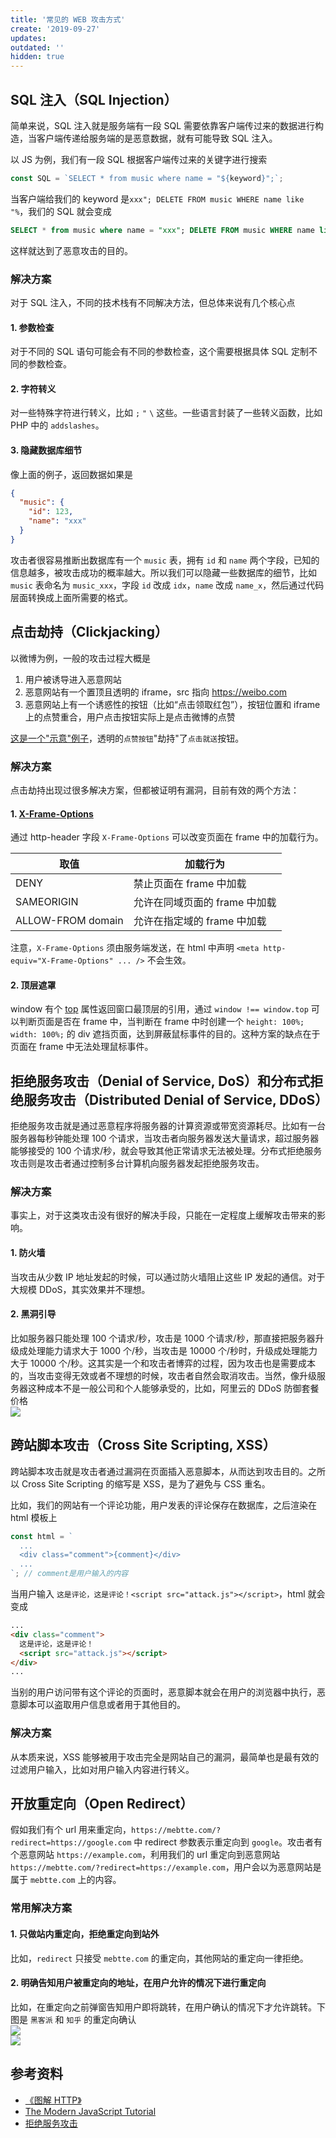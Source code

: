 ```yaml
---
title: '常见的 WEB 攻击方式'
create: '2019-09-27'
updates:
outdated: ''
hidden: true
---
```


## SQL 注入（SQL Injection）

简单来说，SQL 注入就是服务端有一段 SQL 需要依靠客户端传过来的数据进行构造，当客户端传递给服务端的是恶意数据，就有可能导致 SQL 注入。

以 JS 为例，我们有一段 SQL 根据客户端传过来的关键字进行搜索

```js
const SQL = `SELECT * from music where name = "${keyword}";`;
```

当客户端给我们的 keyword 是`xxx"; DELETE FROM music WHERE name like "%`，我们的 SQL 就会变成

```sql
SELECT * from music where name = "xxx"; DELETE FROM music WHERE name like "%";
```

这样就达到了恶意攻击的目的。

### 解决方案

对于 SQL 注入，不同的技术栈有不同解决方法，但总体来说有几个核心点

#### 1. 参数检查

对于不同的 SQL 语句可能会有不同的参数检查，这个需要根据具体 SQL 定制不同的参数检查。

#### 2. 字符转义

对一些特殊字符进行转义，比如 `;` `"` `\` 这些。一些语言封装了一些转义函数，比如 PHP 中的 `addslashes`。

#### 3. 隐藏数据库细节

像上面的例子，返回数据如果是

```json
{
  "music": {
    "id": 123,
    "name": "xxx"
  }
}
```

攻击者很容易推断出数据库有一个 `music` 表，拥有 `id` 和 `name` 两个字段，已知的信息越多，被攻击成功的概率越大。所以我们可以隐藏一些数据库的细节，比如 `music` 表命名为 `music_xxx`，字段 `id` 改成 `idx`，`name` 改成 `name_x`，然后通过代码层面转换成上面所需要的格式。

## 点击劫持（Clickjacking）

以微博为例，一般的攻击过程大概是

1. 用户被诱导进入恶意网站
2. 恶意网站有一个置顶且透明的 iframe，src 指向 https://weibo.com
3. 恶意网站上有一个诱惑性的按钮（比如“点击领取红包”），按钮位置和 iframe 上的点赞重合，用户点击按钮实际上是点击微博的点赞

[这是一个"示意"例子](/demo/clickjacking.html)，透明的`点赞按钮`"劫持"了`点击就送`按钮。

### 解决方案

点击劫持出现过很多解决方案，但都被证明有漏洞，目前有效的两个方法：

#### 1. [X-Frame-Options](https://developer.mozilla.org/zh-CN/docs/Web/HTTP/X-Frame-Options)

通过 http-header 字段 `X-Frame-Options` 可以改变页面在 frame 中的加载行为。

| 取值              | 加载行为                      |
| ----------------- | ----------------------------- |
| DENY              | 禁止页面在 frame 中加载       |
| SAMEORIGIN        | 允许在同域页面的 frame 中加载 |
| ALLOW-FROM domain | 允许在指定域的 frame 中加载   |

注意，`X-Frame-Options` 须由服务端发送，在 html 中声明 `<meta http-equiv="X-Frame-Options" ... />` 不会生效。

#### 2. 顶层遮罩

window 有个 [top](https://developer.mozilla.org/zh-CN/docs/Web/API/Window/top) 属性返回窗口最顶层的引用，通过 `window !== window.top` 可以判断页面是否在 frame 中，当判断在 frame 中时创建一个 `height: 100%; width: 100%;` 的 div 遮挡页面，达到屏蔽鼠标事件的目的。这种方案的缺点在于页面在 frame 中无法处理鼠标事件。

## 拒绝服务攻击（Denial of Service, DoS）和分布式拒绝服务攻击（Distributed Denial of Service, DDoS）

拒绝服务攻击就是通过恶意程序将服务器的计算资源或带宽资源耗尽。比如有一台服务器每秒钟能处理 100 个请求，当攻击者向服务器发送大量请求，超过服务器能够接受的 100 个请求/秒，就会导致其他正常请求无法被处理。分布式拒绝服务攻击则是攻击者通过控制多台计算机向服务器发起拒绝服务攻击。

### 解决方案

事实上，对于这类攻击没有很好的解决手段，只能在一定程度上缓解攻击带来的影响。

#### 1. 防火墙

当攻击从少数 IP 地址发起的时候，可以通过防火墙阻止这些 IP 发起的通信。对于大规模 DDoS，其实效果并不理想。

#### 2. 黑洞引导

比如服务器只能处理 100 个请求/秒，攻击是 1000 个请求/秒，那直接把服务器升级成处理能力请求大于 1000 个/秒，当攻击是 10000 个/秒时，升级成处理能力大于 10000 个/秒。这其实是一个和攻击者博弈的过程，因为攻击也是需要成本的，当攻击变得无效或者不理想的时候，攻击者自然会取消攻击。当然，像升级服务器这种成本不是一般公司和个人能够承受的，比如，阿里云的 DDoS 防御套餐价格  
![](./ddos_price.png)

## 跨站脚本攻击（Cross Site Scripting, XSS）

跨站脚本攻击就是攻击者通过漏洞在页面插入恶意脚本，从而达到攻击目的。之所以 Cross Site Scripting 的缩写是 XSS，是为了避免与 CSS 重名。

比如，我们的网站有一个评论功能，用户发表的评论保存在数据库，之后渲染在 html 模板上

```js
const html = `
  ...
  <div class="comment">{comment}</div>
  ...
`; // comment是用户输入的内容
```

当用户输入 `这是评论，这是评论！<script src="attack.js"></script>`，html 就会变成

```html
...
<div class="comment">
  这是评论，这是评论！
  <script src="attack.js"></script>
</div>
...
```

当别的用户访问带有这个评论的页面时，恶意脚本就会在用户的浏览器中执行，恶意脚本可以盗取用户信息或者用于其他目的。

### 解决方案

从本质来说，XSS 能够被用于攻击完全是网站自己的漏洞，最简单也是最有效的过滤用户输入，比如对用户输入内容进行转义。

## 开放重定向（Open Redirect）

假如我们有个 url 用来重定向，`https://mebtte.com/?redirect=https://google.com` 中 redirect 参数表示重定向到 `google`。攻击者有个恶意网站 `https://example.com`，利用我们的 url 重定向到恶意网站 `https://mebtte.com/?redirect=https://example.com`，用户会以为恶意网站是属于 `mebtte.com` 上的内容。

### 常用解决方案

#### 1. 只做站内重定向，拒绝重定向到站外

比如，`redirect` 只接受 `mebtte.com` 的重定向，其他网站的重定向一律拒绝。

#### 2. 明确告知用户被重定向的地址，在用户允许的情况下进行重定向

比如，在重定向之前弹窗告知用户即将跳转，在用户确认的情况下才允许跳转。下图是 `黑客派` 和 `知乎` 的重定向确认  
![](./redirect_confirm.png)  
![](./redirect_confirm_2.png)

## 参考资料

- [《图解 HTTP》](https://book.douban.com/subject/25863515)
- [The Modern JavaScript Tutorial](http://javascript.info)
- [拒绝服务攻击](https://zh.wikipedia.org/wiki/%E9%98%BB%E6%96%B7%E6%9C%8D%E5%8B%99%E6%94%BB%E6%93%8A)
